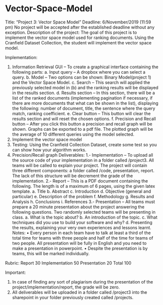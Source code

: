 # Vector-Space-Model
Title:  “Project 3: Vector Space Model”
Deadline: 6/November/2019 (11:59 pm)
No project will be accepted after the established deadline without any exception.
Description of the project:
The goal of this project is to implement the vector space model used for ranking documents. Using the Cranfield Dataset Collection, the student will implement the vector space model.

Implementation:
1. Information Retrieval GUI – To create a graphical interface containing the following parts:
  a. Input query – A dropbox where you can select a query.
  b. Model – Two options can be shown: Binary Model(project 1) and the Vector Space Model.
  c. Search – This search will applied the previously selected model in (b) and the ranking results will be displayed in the results section.
  d. Results section – In this section, there will be a list of the ranked documents (implementing pagination if necessary,  if there are more documents that what can be shown in the list), displaying the following:  number of document, title, the sentence where the query match, ranking coefficient.
  e. Clear button – This button will clear the results section and will reset the chosen options.
  f. Precision and Recall button – After you click this button a precision and recall graph will be shown. Graphs can be exported to a pdf file. The plotted graph will be the average of 10 different queries using the model selected.
2. Implement the vector space model
3. Testing: Using the Cranfield Collection Dataset, create some test so you can show how your algorithm works.
4. Precision/Recall graph
Deliverables:
1.- Implementation – To upload all the source code of your implementation in a folder called /project3. All teams will be called to explain your project. The project will contain three different components: a folder called /code, presentation, report. The lack of this structure will be decrement the grade of the implementation.
2.- Report – This is a PDF document containing the following. The length is of a maximum of 6 pages, using the given latex template.
  a. Title
  b. Abstract
  c. Introduction
  d. Objective (general and particular)
  e. Description of the problem
  f. Methodology
  g. Results and Analysis
  h. Conclusions
  i. References
3.- Presentation – All teams must prepare a 20 minute presentation about the project answering the following questions. Two randomly selected teams will be presenting in class.
  a. What is the topic about?
  b. An introduction of the topic.
  c. What techniques did you use to build your software and why?
  d. Presenting the results, explaining your very own experiences and lessons learnt.
Notes:
• Every person in each team have to talk at least a third of the total time for teams with three people and half of the time for teams of two people. All presentation will be fully in English and you need to make a presentation in powerpoint.
• Despite the presentation is by teams, this will be marked individually.

Rubric:
Report 30
Implementation 50
Presentation 20
Total 100

Important:
1. In case of finding any sort of plagiarism during the presentation of the project/implementation/report, the grade will be zero.
2. All deliverables will be uploaded in a folder called /project3 into the sharepoint in your folder previously created called /projects. 
